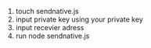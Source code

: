 1. touch sendnative.js
2. input private key using your private key
3. input recevier adress
4. run node sendnative.js





